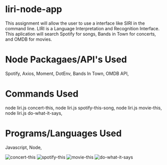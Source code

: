 # liri-node-app

This assignment will allow the user to use a interface like SIRI in the command line. LIRI is a Language Interpretation and Recognition Interface. This aplication will search Spotify for songs, Bands in Town for concerts, and OMDB for movies.

# Node Packagaes/API's Used

Spotify,
Axios,
Moment,
DotEnv,
Bands In Town,
OMDB API,

# Commands Used
node liri.js concert-this,
node liri.js spotify-this-song,
node liri.js movie-this,
node liri.js do-what-it-says,

# Programs/Languages Used
Javascript,
Node,


![concert-this](anish0913.github.com/repositoryimages/concert-this.png)
![spotify-this](anish0913.github.com/repository/images/spotify-this.png)
![movie-this](anish0913.github.com/repository/images/movie-this.png)
![do-what-it-says](anish0913.github.com/repository/images/do-what-it-says.png)
